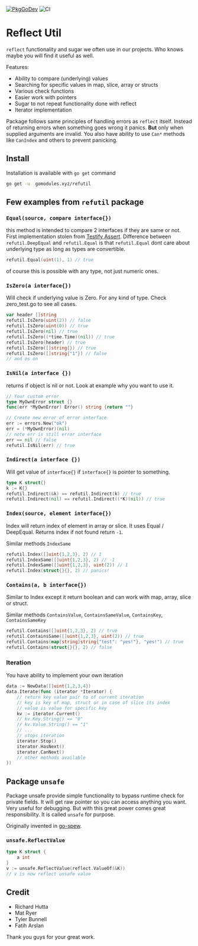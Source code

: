 [![PkgGoDev](https://pkg.go.dev/badge/gomodules.xyz/refutil)](https://pkg.go.dev/gomodules.xyz/refutil)
![CI](https://github.com/gomodules/password-generator/workflows/CI/badge.svg)

# Reflect Util

`reflect` functionality and sugar we often use in our projects.
Who knows maybe you will find it useful as well.

Features:

- Ability to compare (underlying) values
- Searching for specific values in map, slice, array or structs
- Various check functions
- Easier work with pointers
- Sugar to not repeat functionality done with reflect
- Iterator implementation

Package follows same principles of handling errors as `reflect` itself.
Instead of returning errors when something goes wrong it panics.
**But** only when supplied arguments are invalid. 
You also have ability to use `Can*` methods like `CanIndex` and others
to prevent panicking. 

## Install

Installation is available with `go get` command

```bash
go get -u  gomodules.xyz/refutil
```

## Few examples from `refutil` package

### `Equal(source, compare interface{})`

this method is intended to compare 2 interfaces if they are same or not.
First implementation stolen from [Testify Assert](https://github.com/stretchr/testify/tree/master/assert).
Difference between `refutil.DeepEqual` and `refutil.Equal` is that `refutil.Equal`
dont care about underlying type as long as types are convertible.

```go
refutil.Equal(uint(1), 1) // true
```

of course this is possible with any type, not just numeric ones.

### `IsZero(a interface{})`

Will check if underlying value is Zero. For any kind of type. Check zero_test.go to see
all cases.

```go
var header []string
refutil.IsZero(uint(2)) // false
refutil.IsZero(uint(0)) // true
refutil.IsZero(nil) // true
refutil.IsZero((*time.Time)(nil)) // true
refutil.IsZero(header) // true
refutil.IsZero([]string{}) // true
refutil.IsZero([]string{"1"}) // false
// and os on
```

### `IsNil(a interface {})`

returns if object is nil or not. Look at example why you want to use it.

```go
// Your custom error
type MyOwnError struct {}
func(err *MyOwnError) Error() string {return ""}

// Create new error of error interface
err := errors.New("ok")
err = (*MyOwnError)(nil)
// note err is still error interface
err == nil // false
refutil.IsNil(err) // true
```

### `Indirect(a interface {})`

Will get value of `interface{}` if `interface{}` is pointer to something.

```go
type K struct{}
k := K{}
refutil.Indirect(&k) == refutil.Indirect(k) // true
refutil.Indirect(nil) == refutil.Indirect((*K)(nil)) // true
```

### `Index(source, element interface{})`

Index will return index of element in array or slice.
It uses Equal / DeepEqual. Returns index if not found return `-1`.

Similar methods `IndexSame`

```go
refutil.Index([]uint{1,2,3}, 2) // 1
refutil.IndexSame([]uint{1,2,3}, 2) // -1
refutil.IndexSame([]uint{1,2,3}, uint(2)) // 1
refutil.Index(struct{}{}, 2) // panics!
```

### `Contains(a, b interface{})`

Similar to Index except it return boolean and can work with map, array, slice or struct.

Similar methods `ContainsValue`, `ContainsSameValue`, `ContainsKey`, `ContainsSameKey`

```go
refutil.Contains([]uint{1,2,3}, 2) // true
refutil.ContainsSame([]uint{1,2,3}, uint(2)) // true
refutil.Contains(map[string]string{"test": "yes!"}, "yes!") // true
refutil.Contains(struct{}{}, 2) // false
```

### Iteration

You have ability to implement your own iteration

```go
data := NewData([]uint{1,2,3,4})
data.Iterate(func (iterator *Iterator) {
    // return key value pair to of current iteration
    // key is key of map, struct or in case of slice its index
    // value is value for specific key
    kv := iterator.Current()
    // kv.Key.String() == "0"
    // kv.Value.String() == "1"
    // ...
    // stops iteration
    iterator.Stop()
    iterator.HasNext()
    iterator.CanNext()
    // other methods available
})
```

## Package `unsafe`

Package unsafe provide simple functionality to bypass runtime check for private fields.
It will get raw pointer so you can access anything you want.
Very useful for debugging. But with this great power comes great responsibility.
It is called `unsafe` for purpose.

Originally invented in [go-spew](https://github.com/davecgh/go-spew).

### `unsafe.ReflectValue`

```go
type K struct {
    a int
}
v := unsafe.ReflectValue(reflect.ValueOf(&K))
// v is now reflect unsafe value
```

## Credit

- Richard Hutta
- Mat Ryer
- Tyler Bunnell
- Fatih Arslan

Thank you guys for your great work.
